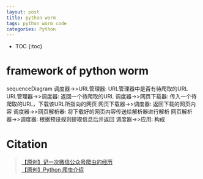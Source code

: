 ```yaml
---
layout: post
title: python worm
tags: python worm code
categories: Python
---
```


* TOC
{:toc}



# framework of python worm

<div class="mermaid">
sequenceDiagram
调度器->>URL管理器: URL管理器中是否有待爬取的URL
URL管理器->>调度器: 返回一个待爬取的URL
调度器->>网页下载器: 传入一个待爬取的URL，下载该URL所指向的网页
网页下载器->>调度器: 返回下载的网页内容
调度器->>网页解析器: 将下载好的网页内容传送给解析器进行解析
网页解析器->>调度器: 根据预设规则提取信息后并返回
调度器->>应用: 构成
</div>



# Citation

> [【原创】记一次微信公众号爬虫的经历](https://blog.csdn.net/wnma3mz/article/details/78570580) <br/>
> [【原创】Python 爬虫介绍](https://blog.csdn.net/sinat_29957455/article/details/70846427)